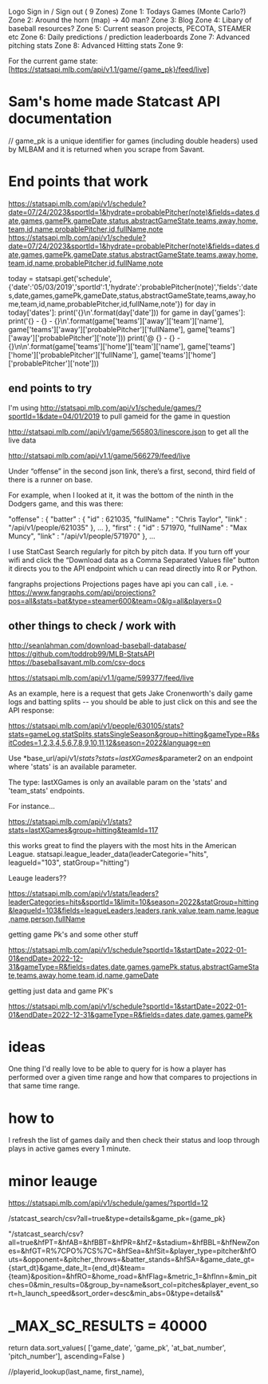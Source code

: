 
Logo            Sign in / Sign out
( 9 Zones)
Zone 1: Todays Games (Monte Carlo?)
Zone 2: Around the horn (map)  -> 40 man?
Zone 3: Blog
Zone 4: Libary of baseball resources?
Zone 5: Current season projects, PECOTA, STEAMER etc
Zone 6: Daily predictions / prediction leaderboards
Zone 7: Advanced pitching stats
Zone 8: Advanced Hitting stats
Zone 9: 

For the current game state: [https://statsapi.mlb.com/api/v1.1/game/{game_pk}/feed/live]




# Sam's home made Statcast API documentation


// game_pk is a unique identifier for games (including double headers) used by MLBAM and it is returned when you scrape from Savant.

# End points that work

 
 



https://statsapi.mlb.com/api/v1/schedule?date=07/24/2023&sportId=1&hydrate=probablePitcher(note)&fields=dates,date,games,gamePk,gameDate,status,abstractGameState,teams,away,home,team,id,name,probablePitcher,id,fullName,note
https://statsapi.mlb.com/api/v1/schedule?date=07/24/2023&sportId=1&hydrate=probablePitcher(note)&fields=dates,date,games,gamePk,gameDate,status,abstractGameState,teams,away,home,team,id,name,probablePitcher,id,fullName,note




today = statsapi.get('schedule',{'date':'05/03/2019','sportId':1,'hydrate':'probablePitcher(note)','fields':'dates,date,games,gamePk,gameDate,status,abstractGameState,teams,away,home,team,id,name,probablePitcher,id,fullName,note'})
for day in today['dates']:
    print('{}\n'.format(day['date']))
    for game in day['games']:
        print('{} - {} - {}\n'.format(game['teams']['away']['team']['name'], game['teams']['away']['probablePitcher']['fullName'], game['teams']['away']['probablePitcher']['note']))
        print('@ {} - {} - {}\n\n'.format(game['teams']['home']['team']['name'], game['teams']['home']['probablePitcher']['fullName'], game['teams']['home']['probablePitcher']['note']))





## end points to try



I'm using http://statsapi.mlb.com/api/v1/schedule/games/?sportId=1&date=04/01/2019 to pull gameid for the game in question

http://statsapi.mlb.com//api/v1/game/565803/linescore.json to get all the live data


http://statsapi.mlb.com/api/v1.1/game/566279/feed/live




Under “offense” in the second json link, there’s a first, second, third field of there is a runner on base.

For example, when I looked at it, it was the bottom of the ninth in the Dodgers game, and this was there:

"offense" : { "batter" : { "id" : 621035, "fullName" : "Chris Taylor", "link" : "/api/v1/people/621035" }, ... }, "first" : { "id" : 571970, "fullName" : "Max Muncy", "link" : "/api/v1/people/571970" }, ...




I use StatCast Search regularly for pitch by pitch data. If you turn off your wifi and click the “Download data as a Comma Separated Values file” button it directs you to the API endpoint which u can read directly into R or Python.




fangraphs projections 
Projections pages have api you can call , i.e. - https://www.fangraphs.com/api/projections?pos=all&stats=bat&type=steamer600&team=0&lg=all&players=0


## other things to check / work with
http://seanlahman.com/download-baseball-database/
https://github.com/toddrob99/MLB-StatsAPI
https://baseballsavant.mlb.com/csv-docs






https://statsapi.mlb.com/api/v1.1/game/599377/feed/live


As an example, here is a request that gets Jake Cronenworth's daily game logs and batting splits -- you should be able to just click on this and see the API response:

https://statsapi.mlb.com/api/v1/people/630105/stats?stats=gameLog,statSplits,statsSingleSeason&group=hitting&gameType=R&sitCodes=1,2,3,4,5,6,7,8,9,10,11,12&season=2022&language=en









Use *base_url/api/v1/*stats?stats=lastXGames*&parameter2 on an endpoint where 'stats' is an available parameter.

The type: lastXGames is only an available param on the 'stats' and 'team_stats' endpoints.

For instance...

https://statsapi.mlb.com/api/v1/stats?stats=lastXGames&group=hitting&teamId=117







 this works great to find the players with the most hits in the American League.
statsapi.league_leader_data(leaderCategorie="hits", leagueId="103", statGroup="hitting")





Leauge leaders?? 

https://statsapi.mlb.com/api/v1/stats/leaders?leaderCategories=hits&sportId=1&limit=10&season=2022&statGroup=hitting&leagueId=103&fields=leagueLeaders,leaders,rank,value,team,name,league,name,person,fullName








getting game Pk's and some other stuff

https://statsapi.mlb.com/api/v1/schedule?sportId=1&startDate=2022-01-01&endDate=2022-12-31&gameType=R&fields=dates,date,games,gamePk,status,abstractGameState,teams,away,home,team,id,name,gameDate




getting just data and  game PK's

https://statsapi.mlb.com/api/v1/schedule?sportId=1&startDate=2022-01-01&endDate=2022-12-31&gameType=R&fields=dates,date,games,gamePk








# ideas



One thing I'd really love to be able to query for is how a player has performed over a given time range and how that compares to projections in that same time range.






# how to
I refresh the list of games daily and then check their status and loop through plays in active games every 1 minute.



# minor leauge
https://statsapi.mlb.com/api/v1/schedule/games/?sportId=12



/statcast_search/csv?all=true&type=details&game_pk={game_pk}




"/statcast_search/csv?all=true&hfPT=&hfAB=&hfBBT=&hfPR=&hfZ=&stadium=&hfBBL=&hfNewZones=&hfGT=R%7CPO%7CS%7C=&hfSea=&hfSit=&player_type=pitcher&hfOuts=&opponent=&pitcher_throws=&batter_stands=&hfSA=&game_date_gt={start_dt}&game_date_lt={end_dt}&team={team}&position=&hfRO=&home_road=&hfFlag=&metric_1=&hfInn=&min_pitches=0&min_results=0&group_by=name&sort_col=pitches&player_event_sort=h_launch_speed&sort_order=desc&min_abs=0&type=details&"
# _MAX_SC_RESULTS = 40000







  return data.sort_values(
        ['game_date', 'game_pk', 'at_bat_number', 'pitch_number'],
        ascending=False
    )





//playerid_lookup(last_name, first_name), 



